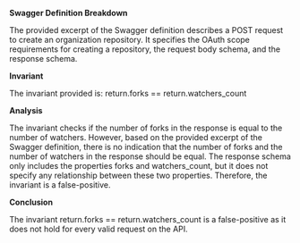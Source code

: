 **Swagger Definition Breakdown**

The provided excerpt of the Swagger definition describes a POST request to create an organization repository. It specifies the OAuth scope requirements for creating a repository, the request body schema, and the response schema.

**Invariant**

The invariant provided is: return.forks == return.watchers_count

**Analysis**

The invariant checks if the number of forks in the response is equal to the number of watchers. However, based on the provided excerpt of the Swagger definition, there is no indication that the number of forks and the number of watchers in the response should be equal. The response schema only includes the properties forks and watchers_count, but it does not specify any relationship between these two properties. Therefore, the invariant is a false-positive.

**Conclusion**

The invariant return.forks == return.watchers_count is a false-positive as it does not hold for every valid request on the API.
